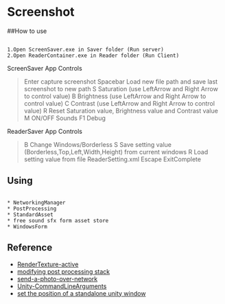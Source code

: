 # Screenshot

##How to use

```

1.Open ScreenSaver.exe in Saver folder (Run server)
2.Open ReaderContainer.exe in Reader folder (Run Client)

```

ScreenSaver App Controls
>Enter		capture screenshot
>Spacebar	Load new file path and save last screenshot to new path
>S		Saturation (use LeftArrow and Right Arrow to control value)
>B		Brightness (use LeftArrow and Right Arrow to control value)
>C   		Contrast (use LeftArrow and Right Arrow to control value)
>R		Reset Saturation value, Brightness value and Contrast value
>M		ON/OFF Sounds
>F1		Debug

ReaderSaver App Controls
>B		Change Windows/Borderless
>S		Save setting value (Borderless,Top,Left,Width,Height) from current windows 
>R		Load setting value from file ReaderSetting.xml 
>Escape		ExitComplete



## Using

```

* NetworkingManager
* PostProcessing
* StandardAsset
* free sound sfx form asset store
* WindowsForm

```

## Reference

* [RenderTexture-active](https://docs.unity3d.com/ScriptReference/RenderTexture-active.html)
* [modifying post processing stack](https://answers.unity.com/questions/1355103/modifying-the-new-post-processing-stack-through-co.html)
* [send-a-photo-over-network](https://stackoverflow.com/questions/35277880/how-to-send-a-photo-over-network-with-unity)
* [Unity-CommandLineArguments](https://docs.unity3d.com/Manual/CommandLineArguments.html)
* [set the position of a standalone unity window](https://answers.unity.com/questions/13523/is-there-a-way-to-set-the-position-of-a-standalone.html)

